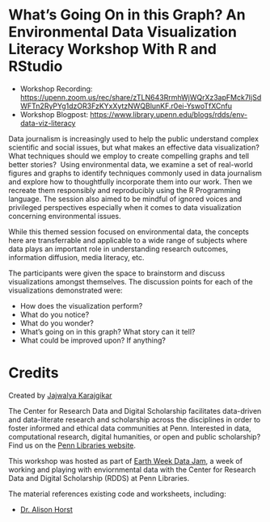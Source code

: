 # What’s Going On in this Graph? An Environmental Data Visualization Literacy Workshop With R and RStudio

* Workshop Recording: https://upenn.zoom.us/rec/share/zTLN643RrmhWjWQrXz3apFMck7IjSdWFTn2RyPYg1dzOR3FzKYxXytzNWQBlunKF.r0ei-YswoTfXCnfu
* Workshop Blogpost: https://www.library.upenn.edu/blogs/rdds/env-data-viz-literacy

Data journalism is increasingly used to help the public understand complex scientific and social issues, but what makes an effective data visualization?  What techniques should we employ to create compelling graphs and tell better stories?  Using environmental data, we examine a set of real-world figures and graphs to identify techniques commonly used in data journalism and explore how to thoughtfully incorporate them into our work. Then we recreate them responsibly and reproducibly using the R Programming language. The session also aimed to be mindful of ignored voices and privileged perspectives especially when it comes to data visualization concerning environmental issues. 

While this themed session focused on environmental data, the concepts here are transferrable and applicable to a wide range of subjects where data plays an important role in understanding research outcomes, information diffusion, media literacy, etc.

The participants were given the space to brainstorm and discuss visualizations amongst themselves. The discussion points for each of the visualizations demonstrated were:

* How does the visualization perform? 
* What do you notice? 
* What do you wonder? 
* What’s going on in this graph? What story can it tell?
* What could be improved upon? If anything?


# Credits
Created by [Jajwalya Karajgikar](https://www.library.upenn.edu/people/staff/jajwalya-karajgikar)

The Center for Research Data and Digital Scholarship facilitates data-driven and data-literate research and scholarship across the disciplines in order to foster informed and ethical data communities at Penn. Interested in data, computational research, digital humanities, or open and public scholarship? Find us on the [Penn Libraries website](https://www.library.upenn.edu/help-with/research-data-digital-scholarship). 

This workshop was hosted as part of [Earth Week Data Jam](https://www.library.upenn.edu/about/exhibits-events/earth-week-data-jam), a week of working and playing with enviornmental data with the Center for Research Data and Digital Scholarship (RDDS) at Penn Libraries.  

The material references existing code and worksheets, including:

* [Dr. Alison Horst](https://allisonhorst.github.io/)
